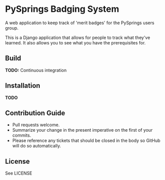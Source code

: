 PySprings Badging System
========================

A web application to keep track of 'merit badges' for the PySprings users group.

This is a Django application that allows for people to track what they've learned.
It also allows you to see what you have the prerequisites for.

Build
-----
**TODO:** Continuous integration

Installation
------------
**TODO**

Contribution Guide
------------------
- Pull requests welcome.
- Summarize your change in the present imperative on the first of your commits.
- Please reference any tickets that should be closed in the body so GitHub will do so automatically.

License
-------
See LICENSE
